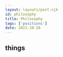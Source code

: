 ```yaml
---
layout: layouts/post.njk
id: philosophy
title: Philosophy
tags: ['positions']
date: 2022-10-28
---
```


## things
